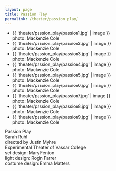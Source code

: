 ```yaml
---
layout: page
title: Passion Play
permalink: /theater/passion_play/
---
```


<div class="project">

<div class="flexslider_wrapper">
<div class="flexslider">
<ul class="slides">
<li>
{{ 'theater/passion_play/passion1.jpg' | image }}
<div class="flex_caption">photo: Mackenzie Cole</div>
</li>
<li>
{{ 'theater/passion_play/passion2.jpg' | image }}
<div class="flex_caption">photo: Mackenzie Cole</div>
</li>
<li>
{{ 'theater/passion_play/passion3.jpg' | image }}
<div class="flex_caption">photo: Mackenzie Cole</div>
</li>
<li>
{{ 'theater/passion_play/passion4.jpg' | image }}
<div class="flex_caption">photo: Mackenzie Cole</div>
</li>
<li>
{{ 'theater/passion_play/passion5.jpg' | image }}
<div class="flex_caption">photo: Mackenzie Cole</div>
</li>
<li>
{{ 'theater/passion_play/passion6.jpg' | image }}
<div class="flex_caption">photo: Mackenzie Cole</div>
</li>
<li>
{{ 'theater/passion_play/passion7.jpg' | image }}
<div class="flex_caption">photo: Mackenzie Cole</div>
</li>
<li>
{{ 'theater/passion_play/passion8.jpg' | image }}
<div class="flex_caption">photo: Mackenzie Cole</div>
</li>
<li>
{{ 'theater/passion_play/passion9.jpg' | image }}
<div class="flex_caption">photo: Mackenzie Cole</div>
</li>
</ul>
</div>
</div>

<div class="details">
<div class="detail_title">Passion Play</div>
<div class="detail_company">Sarah Ruhl<br />
directed by Justin Myhre<br />
Experimental Theater of Vassar College</div>
<div class="detail_designers">set design: Mary Fenton<br />
light design: Rogin Farrer<br />
costume design: Emma Matters</div>
</div>

</div>